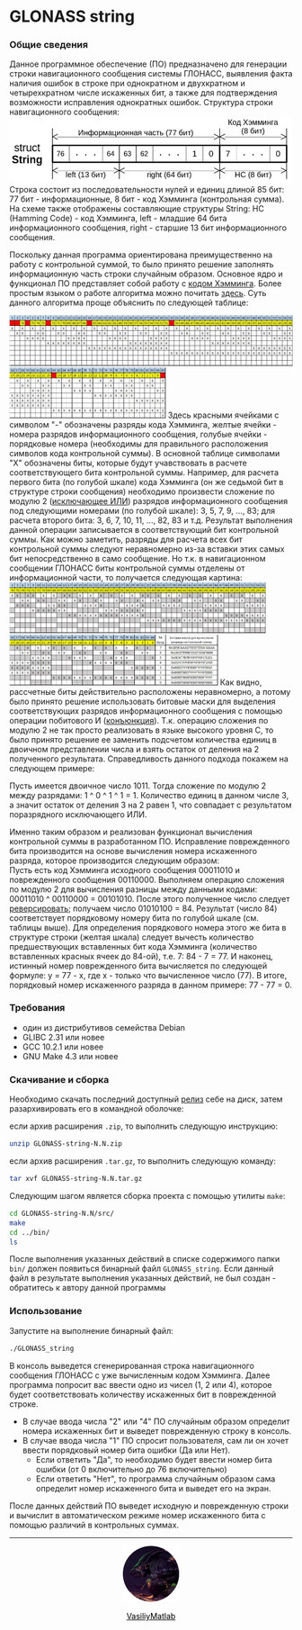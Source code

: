 <h1>GLONASS string</h1>

<h3>Общие сведения</h3>
Данное программное обеспечение (ПО) предназначено для генерации строки навигационного сообщения системы ГЛОНАСС, выявления факта наличия ошибок в строке при однократном и двухкратном и четырехкратном числе искаженных бит, а также для подтверждения возможности исправления однократных ошибок. Структура строки навигационного сообщения:
<img src="figures/String_Structure.jpg"/>
Строка состоит из последовательности нулей и единиц длиной 85 бит: 77 бит - информационные, 8 бит - код Хэмминга (контрольная сумма). На схеме также отображены составляющие структуры String: HC (Hamming Code) - код Хэмминга, left - младшие 64 бита информационного сообщения, right - старшие 13 бит информационного сообщения.

Поскольку данная программа ориентирована преимущественно на работу с контрольной суммой, то было принято решение заполнять информационную часть строки случайным образом. Основное ядро и функционал ПО представляет собой работу с <a href="https://ru.wikipedia.org/wiki/%D0%9A%D0%BE%D0%B4_%D0%A5%D1%8D%D0%BC%D0%BC%D0%B8%D0%BD%D0%B3%D0%B0">кодом Хэмминга</a>. Более простым языком о работе алгоритма можно почитать <a href="https://habr.com/ru/post/140611/">здесь</a>. Суть данного алгоритма проще объяснить по следующей таблице:

<img src="figures/Table1_1.jpg" height="90"/>
<img src="figures/Table1_2.jpg" height="90"/>
Здесь красными ячейками с символом "-" обозначены разряды кода Хэмминга, желтые ячейки - номера разрядов информационного сообщения, голубые ячейки - порядковые номера (необходимы для правильного расположения символов кода контрольной суммы). В основной таблице символами "X" обозначены биты, которые будут учавствовать в расчете соответствующего бита контрольной суммы. Например, для расчета первого бита (по голубой шкале) кода Хэмминга (он же седьмой бит в структуре строки сообщения) необходимо произвести сложение по модулю 2 (<a href="https://ru.wikipedia.org/wiki/%D0%98%D1%81%D0%BA%D0%BB%D1%8E%D1%87%D0%B0%D1%8E%D1%89%D0%B5%D0%B5_%C2%AB%D0%B8%D0%BB%D0%B8%C2%BB">исключающее ИЛИ</a>) разрядов информационного сообщения под следующими номерами (по голубой шкале): 3, 5, 7, 9, ..., 83; для расчета второго бита: 3, 6, 7, 10, 11, ..., 82, 83 и т.д. Результат выполнения данной операции записывается в соответствующий бит контрольной суммы. Как можно заметить, разряды для расчета всех бит контрольной суммы следуют неравномерно из-за вставки этих самых бит непосредственно в само сообщение. Но т.к. в навигационном сообщении ГЛОНАСС биты контрольной суммы отделены от информационной части, то получается следующая картина:
<img src="figures/Table2_1.jpg" height="90"/>
<img src="figures/Table2_2.jpg" height="90"/>
Как видно, рассчетные биты действительно расположены неравномерно, а потому было принято решение использовать битовые маски для выделения соответствующих разрядов информационного сообщения с помощью операции побитового И (<a href="https://ru.wikipedia.org/wiki/%D0%9A%D0%BE%D0%BD%D1%8A%D1%8E%D0%BD%D0%BA%D1%86%D0%B8%D1%8F">конъюнкция</a>). Т.к. операцию сложения по модулю 2 не так просто реализовать в языке высокого уровня С, то было принято решение ее заменить подсчетом количества единиц в двоичном представлении числа и взять остаток от деления на 2 полученного результата. Справедливость данного подхода покажем на следующем примере:

Пусть имеется двоичное число 1011. Тогда сложение по модулю 2 между разрядами: 1 ^ 0 ^ 1 ^ 1 = 1. Количество единиц в данном числе 3, а значит остаток от деления 3 на 2 равен 1, что совпадает с результатом поразрядного исключающего ИЛИ.

Именно таким образом и реализован функционал вычисления контрольной суммы в разработанном ПО. Исправление поврежденного бита производится на основе вычисления номера искаженного разряда, которое производится следующим образом:  
Пусть есть код Хэмминга исходного сообщения 00011010 и поврежденного сообщения 00110000. Выполняем операцию сложения по модулю 2 для вычисления разницы между данными кодами: 00011010 ^ 00110000 = 00101010. После этого полученное число следует <a href="https://stackoverflow.com/questions/2602823/in-c-c-whats-the-simplest-way-to-reverse-the-order-of-bits-in-a-byte">реверсировать</a>; получаем число 01010100 = 84. Результат (число 84) соответствует порядковому номеру бита по голубой шкале (см. таблицы выше). Для определения порядкового номера этого же бита в структуре строки (желтая шкала) следует вычесть количество предшествующих вставленных бит кода Хэмминга (количество вставленных красных ячеек до 84-ой), т.е. 7: 84 - 7 = 77. И наконец, истинный номер поврежденного бита вычисляется по следующей формуле: y = 77 - x, где x - только что вычисленное число (77). В итоге, порядковый номер искаженного разряда в данном примере: 77 - 77 = 0.

<h3>Требования</h3>

- один из дистрибутивов семейства Debian
- GLIBC 2.31 или новее
- GCC 10.2.1 или новее
- GNU Make 4.3 или новее

<h3>Скачивание и сборка</h3>
Необходимо скачать последний доступный <a href="https://github.com/VasiliyMatlab/GLONASS-string/releases">релиз</a> себе на диск, затем разархивировать его в командной оболочке:

если архив расширения `.zip`, то выполнить следующую инструкцию:
```bash
unzip GLONASS-string-N.N.zip
```
если архив расширения `.tar.gz`, то выполнить следующую команду:
```bash
tar xvf GLONASS-string-N.N.tar.gz
```
Следующим шагом является сборка проекта с помощью утилиты `make`:
```bash
cd GLONASS-string-N.N/src/
make
cd ../bin/
ls
```
После выполнения указанных действий в списке содержимого папки `bin/` должен появиться бинарный файл `GLONASS_string`. Если данный файл в результате выполнения указанных действий, не был создан - обратитесь к автору данной программы

<h3>Использование</h3>
Запустите на выполнение бинарный файл:

```bash
./GLONASS_string
```
В консоль выведется сгенерированная строка навигационного сообщения ГЛОНАСС с уже вычисленным кодом Хэмминга. Далее программа попросит вас ввести одно из чисел (1, 2 или 4), которое будет соответствовать количеству искаженных бит в поврежденной строке.
- В случае ввода числа "2" или "4" ПО случайным образом определит номера искаженных бит и выведет поврежденную строку в консоль.
- В случае ввода числа "1" ПО спросит пользователя, сам ли он хочет ввести порядковый номер бита ошибки (Да или Нет).
  - Если ответить "Да", то необходимо будет ввести номер бита ошибки (от 0 включительно до 76 включительно)
  - Если ответить "Нет", то программа случайным образом сама определит номер искаженного бита и выведет его на экран.  

После данных действий ПО выведет исходную и поврежденную строки и вычислит в автоматическом режиме номер искаженного бита с помощью различий в контрольных суммах.

***
<p align="center"><a href="https://github.com/VasiliyMatlab"><img src="figures/profile.jpg" width="100" alt="VasiliyMatlab" /></a></p>
<p align="center"><a href="https://github.com/VasiliyMatlab" style="color: #000000">VasiliyMatlab</a></p>

